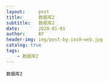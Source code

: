 ```yaml
---
layout:     post
title:      数据库2
subtitle:   数据库2
date:       2020-01-01
author:     BY
header-img: img/post-bg-ios9-web.jpg
catalog: true
tags:
    - 数据库2
---
```


```
数据库2


```

